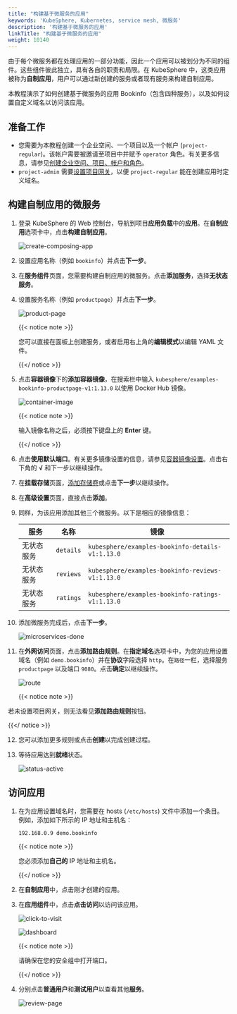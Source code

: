 ```yaml
---
title: "构建基于微服务的应用"
keywords: 'KubeSphere, Kubernetes, service mesh, 微服务'
description: '构建基于微服务的应用'
linkTitle: "构建基于微服务的应用"
weight: 10140
---
```


由于每个微服务都在处理应用的一部分功能，因此一个应用可以被划分为不同的组件。这些组件彼此独立，具有各自的职责和局限。在 KubeSphere 中，这类应用被称为**自制应用**，用户可以通过新创建的服务或者现有服务来构建自制应用。

本教程演示了如何创建基于微服务的应用 Bookinfo（包含四种服务），以及如何设置自定义域名以访问该应用。

## 准备工作

- 您需要为本教程创建一个企业空间、一个项目以及一个帐户 (`project-regular`)。该帐户需要被邀请至项目中并赋予 `operator` 角色。有关更多信息，请参见[创建企业空间、项目、帐户和角色](../../../quick-start/create-workspace-and-project/)。
- `project-admin` 需要[设置项目网关](../../../project-administration/project-gateway/)，以便 `project-regular` 能在创建应用时定义域名。

## 构建自制应用的微服务

1. 登录 KubeSphere 的 Web 控制台，导航到项目**应用负载**中的**应用**。在**自制应用**选项卡中，点击**构建自制应用**。

   ![create-composing-app](/images/docs/zh-cn/project-user-guide/applications/create-a-microservices-based-app/create-composing-app.png)

2. 设置应用名称（例如 `bookinfo`）并点击**下一步**。

3. 在**服务组件**页面，您需要构建自制应用的微服务。点击**添加服务**，选择**无状态服务**。

4. 设置服务名称（例如 `productpage`）并点击**下一步**。

   ![product-page](/images/docs/zh-cn/project-user-guide/applications/create-a-microservices-based-app/product-page.png)

   {{< notice note >}}

   您可以直接在面板上创建服务，或者启用右上角的**编辑模式**以编辑 YAML 文件。

   {{</ notice >}} 

5. 点击**容器镜像**下的**添加容器镜像**，在搜索栏中输入 `kubesphere/examples-bookinfo-productpage-v1:1.13.0` 以使用 Docker Hub 镜像。

   ![container-image](/images/docs/zh-cn/project-user-guide/applications/create-a-microservices-based-app/container-image.png)

   {{< notice note >}}

   输入镜像名称之后，必须按下键盘上的 **Enter** 键。

   {{</ notice >}} 

6. 点击**使用默认端口**。有关更多镜像设置的信息，请参见[容器镜像设置](../../../project-user-guide/application-workloads/container-image-settings/)。点击右下角的 **√** 和下一步以继续操作。

7. 在**挂载存储**页面，[添加存储卷](../../../project-user-guide/storage/volumes/)或点击**下一步**以继续操作。

8. 在**高级设置**页面，直接点击**添加**。

9. 同样，为该应用添加其他三个微服务。以下是相应的镜像信息：

   | 服务       | 名称      | 镜像                                             |
   | ---------- | --------- | ------------------------------------------------ |
   | 无状态服务 | `details` | `kubesphere/examples-bookinfo-details-v1:1.13.0` |
   | 无状态服务 | `reviews` | `kubesphere/examples-bookinfo-reviews-v1:1.13.0` |
   | 无状态服务 | `ratings` | `kubesphere/examples-bookinfo-ratings-v1:1.13.0` |

10. 添加微服务完成后，点击**下一步**。

    ![microservices-done](/images/docs/zh-cn/project-user-guide/applications/create-a-microservices-based-app/microservices-done.png)

11. 在**外网访问**页面，点击**添加路由规则**。在**指定域名**选项卡中，为您的应用设置域名（例如 `demo.bookinfo`）并在**协议**字段选择 `http`。在`路径`一栏，选择服务 `productpage` 以及端口 `9080`。点击**确定**以继续操作。

    ![route](/images/docs/zh-cn/project-user-guide/applications/create-a-microservices-based-app/route.png)

    {{< notice note >}}

若未设置项目网关，则无法看见**添加路由规则**按钮。

{{</ notice >}} 

12. 您可以添加更多规则或点击**创建**以完成创建过程。

13. 等待应用达到**就绪**状态。

    ![status-active](/images/docs/zh-cn/project-user-guide/applications/create-a-microservices-based-app/status-active.png)

## 访问应用

1. 在为应用设置域名时，您需要在 hosts (`/etc/hosts`) 文件中添加一个条目。 例如，添加如下所示的 IP 地址和主机名：

   ```txt
   192.168.0.9 demo.bookinfo
   ```

   {{< notice note >}}

   您必须添加**自己的** IP 地址和主机名。

   {{</ notice >}} 

2. 在**自制应用**中，点击刚才创建的应用。

3. 在**应用组件**中，点击**点击访问**以访问该应用。

   ![click-to-visit](/images/docs/zh-cn/project-user-guide/applications/create-a-microservices-based-app/click-to-visit.png)

   ![dashboard](/images/docs/zh-cn/project-user-guide/applications/create-a-microservices-based-app/dashboard.png)

   {{< notice note >}}

   请确保在您的安全组中打开端口。

   {{</ notice >}}

4. 分别点击**普通用户**和**测试用户**以查看其他**服务**。

   ![review-page](/images/docs/zh-cn/project-user-guide/applications/create-a-microservices-based-app/review-page.png)

